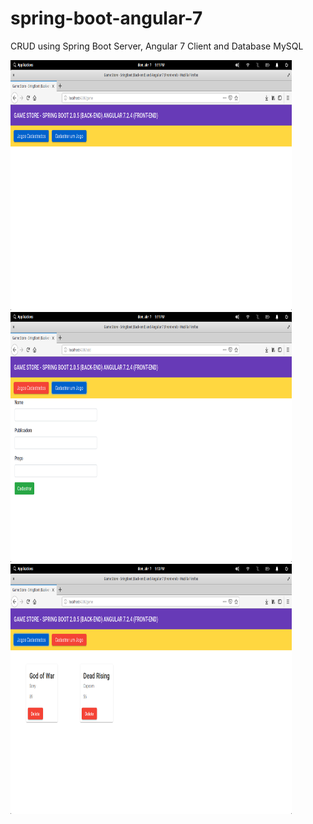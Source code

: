 # spring-boot-angular-7
CRUD using Spring Boot Server, Angular 7 Client and Database MySQL

 <img src="https://github.com/ualison/spring-boot-angular-7/blob/master/screenshots/Screen1.png" alt="Screenshot 1" height="400" width="450">
 <img src="https://github.com/ualison/spring-boot-angular-7/blob/master/screenshots/Screen2.png" alt="Screenshot 2" height="400" width="450"> 
 <img src="https://github.com/ualison/spring-boot-angular-7/blob/master/screenshots/Screen3.png" alt="Screenshot 3" height="400" width="450"> 
